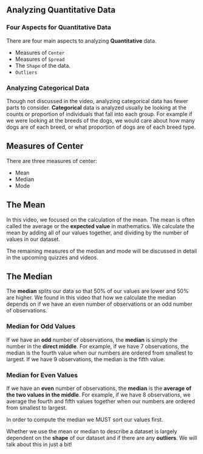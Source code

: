## Analyzing Quantitative Data

### Four Aspects for Quantitative Data
There are four main aspects to analyzing **Quantitative** data.

- Measures of `Center`
- Measures of `Spread`
- The `Shape` of the data.
- `Outliers`

### Analyzing Categorical Data

Though not discussed in the video, analyzing categorical data has fewer parts to consider. **Categorical** data is analyzed usually be looking at the counts or proportion of individuals that fall into each group. For example if we were looking at the breeds of the dogs, we would care about how many dogs are of each breed, or what proportion of dogs are of each breed type.

## Measures of Center

There are three measures of center:

- Mean
- Median
- Mode

## The Mean

In this video, we focused on the calculation of the mean. The mean is often called the average or the **expected value** in mathematics. We calculate the mean by adding all of our values together, and dividing by the number of values in our dataset.

The remaining measures of the median and mode will be discussed in detail in the upcoming quizzes and videos.

## The Median
The **median** splits our data so that 50% of our values are lower and 50% are higher. We found in this video that how we calculate the median depends on if we have an even number of observations or an odd number of observations.

### Median for Odd Values

If we have an **odd** number of observations, the **median** is simply the number in the **direct middle**. For example, if we have 7 observations, the median is the fourth value when our numbers are ordered from smallest to largest. If we have 9 observations, the median is the fifth value.

### Median for Even Values

If we have an **even** number of observations, the **median** is the **average of the two values in the middle**. For example, if we have 8 observations, we average the fourth and fifth values together when our numbers are ordered from smallest to largest.

In order to compute the median we MUST sort our values first.

Whether we use the mean or median to describe a dataset is largely dependent on the **shape** of our dataset and if there are any **outliers**. We will talk about this in just a bit!
